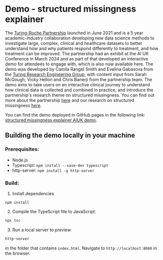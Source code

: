 # Demo - structured missingness explainer

The [Turing-Roche Partnership](https://www.turing.ac.uk/research/research-projects/alan-turing-institute-roche-strategic-partnership) launched in June 2021 and is a 5 year academic-industry collaboration developing new data science methods to investigate large, complex, clinical and healthcare datasets to better understand how and why patients respond differently to treatment, and how treatment can be improved.
The partnership had an exhibit at the AI UK Conference in March 2024 and as part of that developed an interactive demo for attendees to engage with, which is also now available here. The demo was developed by Camila Rangel Smith and Evelina Gabasova from the [Turing Research Engineering Group](https://www.turing.ac.uk/work-turing/research/research-engineering-group), with content input from Sarah McGough, Vicky Hellon and Chris Banerji from the partnership team.
The demo aims to take users on an interactive clinical journey to understand how clinical data is collected and combined in practice, and introduce the partnership's research theme on structured missingness. You can find out more about the partnership [here](https://www.turing.ac.uk/research/research-projects/alan-turing-institute-roche-strategic-partnership) and our research on structured missingness [here](https://www.nature.com/articles/s42256-022-00596-z).

You can find the demo deployed in GitHub pages in the following link: [structured missingness explainer AIUK demo](https://alan-turing-institute.github.io/structured-missingness-explainer/).

## Building the demo locally in your machine

### Prerequisites:

- Node.js
- Typescript: `npm install --save-dev typescript`
- http-server: `npm install -g http-server`

### Build:

1. Install dependencies
```
npm install
```

2. Compile the TypeScript file to JavaScript:

```bash
npx tsc
```

3. Run a local server to preview 
```bash
http-server
```
in the folder that contains `index.html`. Navigate to `http://localhost:8080` in the browser.

